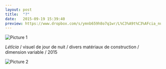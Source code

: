 ```yaml
---
layout: post
title:  "?"
date:   2015-09-19 15:39:40
preview: https://www.dropbox.com/s/ymnb659h8o7q1wr/L%C3%A9t%C3%AFcia_nuit_2015_preview.jpg?raw=1
---
```


![Picture 1](https://www.dropbox.com/s/lpxxpp4rkbx75wi/L%C3%A9t%C3%AFcia_nuit_2015.jpg?raw=1)

<span style="font-style: italic;">L&eacute;t&iuml;cia</span>   / visuel de jour de nuit / divers mat&eacute;riaux de construction / dimension variable / 2015

![Picture 2](https://www.dropbox.com/s/np6n4ph2g76hxdf/L%C3%A9t%C3%AFcia_d%C3%A9tail_jour_2015.jpg?raw=1)